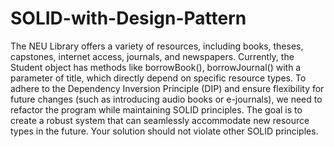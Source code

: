 # SOLID-with-Design-Pattern


The NEU Library offers a variety of resources, including books, theses, capstones, internet access, journals, and newspapers.
Currently, the Student object has methods like borrowBook(), borrowJournal() with a parameter of title, which directly depend on specific resource types.
To adhere to the Dependency Inversion Principle (DIP) and ensure flexibility for future changes (such as introducing audio books or e-journals), we need to refactor the program while maintaining SOLID principles. The goal is to create a robust system that can seamlessly accommodate new resource types in the future.
Your solution should not violate other SOLID principles.
